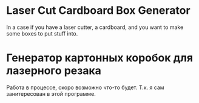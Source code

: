 # Laser Cut Cardboard Box Generator

In a case if you have a laser cutter, a cardboard, and you want to make some boxes to put stuff into.

# Генератор картонных коробок для лазерного резака

Работа в процессе, скоро возможно что-то будет.
Т.к. я сам занитересован в этой программе.
